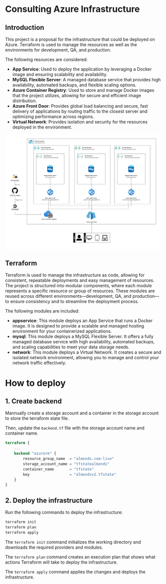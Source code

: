 # Consulting Azure Infrastructure
## Introduction

This project is a proposal for the infrastructure that could be deployed on Azure. Terraform is used to manage the resources as well as the environments for development, QA, and production.

The following resources are considered:

- **App Service**: Used to deploy the application by leveraging a Docker image and ensuring scalability and availability.
- **MySQL Flexible Server**: A managed database service that provides high availability, automated backups, and flexible scaling options.
- **Azure Container Registry**: Used to store and manage Docker images that the project utilizes, allowing for secure and efficient image distribution.
- **Azure Front Door**: Provides global load balancing and secure, fast delivery of applications by routing traffic to the closest server and optimizing performance across regions.
- **Virtual Network**: Provides isolation and security for the resources deployed in the environment.

![Infrastructure](./doc/infra.jpg)

## Terraform

Terraform is used to manage the infrastructure as code, allowing for consistent, repeatable deployments and easy management of resources. The project is structured into modular components, where each module represents a specific resource or group of resources. These modules are reused across different environments—development, QA, and production—to ensure consistency and to streamline the deployment process.

The following modules are included:

- **appservice**: This module deploys an App Service that runs a Docker image. It is designed to provide a scalable and managed hosting environment for your containerized applications.
- **mysql**: This module deploys a MySQL Flexible Server. It offers a fully managed database service with high availability, automated backups, and scaling capabilities to meet your data storage needs.
- **network**: This module deploys a Virtual Network. It creates a secure and isolated network environment, allowing you to manage and control your network traffic effectively.

# How to deploy

## 1. Create backend

Mannually create a storage account and a container in the storage account to store the terraform state file. 

Then, update the `backend.tf` file with the storage account name and container name.

```tf
terraform {
    ...
    backend "azurerm" {
        resource_group_name  = "almonds.com-live"
        storage_account_name = "tfstatealmonds"
        container_name       = "tfstate"
        key                  = "almondsv2.tfstate"
    }
}
```
## 2. Deploy the infrastructure

Run the following commands to deploy the infrastructure:

```bash
terraform init
terraform plan
terraform apply
```

The `terraform init` command initializes the working directory and downloads the required providers and modules.

The `terraform plan` command creates an execution plan that shows what actions Terraform will take to deploy the infrastructure.

The `terraform apply` command applies the changes and deploys the infrastructure.
